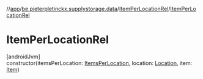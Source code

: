 //[app](../../../index.md)/[be.pieterpletinckx.supplystorage.data](../index.md)/[ItemPerLocationRel](index.md)/[ItemPerLocationRel](-item-per-location-rel.md)

# ItemPerLocationRel

[androidJvm]\
constructor(itemsPerLocation: [ItemsPerLocation](../-items-per-location/index.md), location: [Location](../-location/index.md), item: [Item](../-item/index.md))
